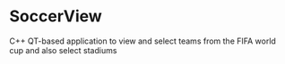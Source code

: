 # SoccerView
C++ QT-based application to view and select teams from the FIFA world cup and also select stadiums
